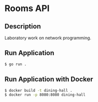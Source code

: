 # Rooms API

## Description

Laboratory work on network programming.

## Run Application

```bash
$ go run .
```

## Run Application with Docker

```bash
$ docker build -t dining-hall .
$ docker run -p 8080:8080 dining-hall
```
